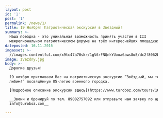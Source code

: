 ```yaml
---
layout: post
id: '1'
post: '1'
permalink: /news/1/
title: 19 Ноября! Патриотическая экскурсия в Звездный!
summary: >-
  Наша поездка - это уникальная возможность принять участие в III
  межрегиональном патриотическом форуме на трёх интереснейших площадках
dateposted: 16.11.2016
imgasset: >-
  //images.contentful.com/x9tc47a70skr/1gV6rFNQnkYUooa6aws8oS/dc2f8062bbc696aa14509d39b1a280ef/zvezdny.jpg
image: zvezdny.jpg
body: >-
  Дорогие друзья!

  19 ноября приглашаем Вас на патриотическую экскурсию “Звёздный, мы тебя
  любим!” посвящённую 85-летию военного городка. 

  [Подробное описание экскурсии здесь](https://www.turoboz.com/tours/1071/)

  __Звони и бронируй по тел. 89082757092 или отправьте нам заявку по адресу:
  info@turoboz.com__

---
```

